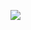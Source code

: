 ![](https://media2.giphy.com/media/Nx0rz3jtxtEre/giphy.gif?cid=ecf05e47btrrsn3p4xqshhum4y2mi132qpmw44lf20r1q5w9&rid=giphy.gif&ct=g)
